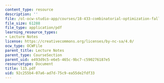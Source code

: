 ```yaml
---
content_type: resource
description: ''
file: /ol-ocw-studio-app/courses/18-433-combinatorial-optimization-fall-2003/92c255b407a6ad7d75c9ea55de2fdf33_l15.pdf
file_size: 61288
file_type: application/pdf
learning_resource_types:
- Lecture Notes
license: https://creativecommons.org/licenses/by-nc-sa/4.0/
ocw_type: OCWFile
parent_title: Lecture Notes
parent_type: CourseSection
parent_uid: e493d9c5-e6e5-465c-9bc7-c590276187e5
resourcetype: Document
title: l15.pdf
uid: 92c255b4-07a6-ad7d-75c9-ea55de2fdf33
---
```

